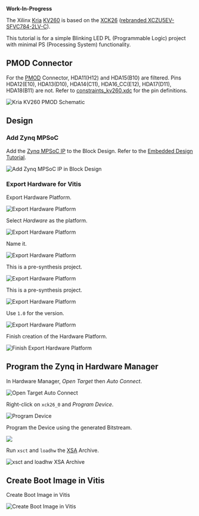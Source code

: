 **Work-In-Progress**

The Xilinx [Kria](https://www.xilinx.com/products/som/kria.html) [KV260](https://www.xilinx.com/products/som/kria/kv260-vision-starter-kit.html) is based on the [XCK26](https://www.xilinx.com/products/silicon-devices/soc/zynq-ultrascale-mpsoc.html#ev) ([rebranded XCZU5EV-SFVC784-2LV-C](https://en.wikipedia.org/w/index.php?title=List_of_Xilinx_FPGAs&oldid=1129244401#Alveo_and_Kria)).

This tutorial is for a simple Blinking LED PL (Programmable Logic) project with minimal PS (Processing System) functionality.



## PMOD Connector

For the [PMOD](https://digilent.com/reference/pmod/start) Connector, HDA11(H12) and HDA15(B10) are filtered. Pins HDA12(E10), HDA13(D10), HDA14(C11), HDA16_CC(E12), HDA17(D11), HDA18(B11) are not. Refer to [constraints_kv260.xdc](constraints_kv260.xdc) for the pin definitions.

![Kria KV260 PMOD Schematic](img/Kria_KV260_PMOD_Schematic.png)



## Design


### Add Zynq MPSoC


Add the [Zynq MPSoC IP](https://www.xilinx.com/content/dam/xilinx/support/documents/ip_documentation/zynq_ultra_ps_e/v3_4/pg201-zynq-ultrascale-plus-processing-system.pdf) to the Block Design. Refer to the [Embedded Design Tutorial](https://xilinx.github.io/Embedded-Design-Tutorials/docs/2021.1/build/html/docs/Introduction/ZynqMPSoC-EDT/3-system-configuration.html).

![Add Zynq MPSoC IP in Block Design](img/Block_Design_Add_IP_Zynq_MPSoC.png)



### Export Hardware for Vitis

Export Hardware Platform.

![Export Hardware Platform](img/Vivado_Export_Platform.png)

Select *Hardware* as the platform.

![Export Hardware Platform](img/Export_Hardware_Platform-Platform_Type.png)

Name it.

![Export Hardware Platform](img/Export_Hardware_Platform-Output_File.png)

This is a pre-synthesis project.

![Export Hardware Platform](img/Export_Hardware_Platform-Platform_State_Exclude_Bitstream.png)

This is a pre-synthesis project.

![Export Hardware Platform](img/Export_Hardware_Platform-Platform_State_Include_Bitstream.png)

Use `1.0` for the version.

![Export Hardware Platform](img/Export_Hardware_Platform-Platform_Properties.png)

Finish creation of the Hardware Platform.

![Finish Export Hardware Platform](img/Export_Hardware_Platform-Finish.png)



## Program the Zynq in Hardware Manager

In Hardware Manager, *Open Target* then *Auto Connect*.

![Open Target Auto Connect](img/Hardware_Manager_Open_Target_Auto_Connect.png)

Right-click on `xck26_0` and *Program Device*.

![Program Device](img/Hardware_Manager_Program_Device.png)

Program the Device using the generated Bitstream.

![](img/Program_Device.png)

Run `xsct` and `loadhw` the [XSA](https://docs.xilinx.com/r/en-US/ug1400-vitis-embedded/Creating-a-Hardware-Design-XSA-File) Archive.

![xsct and loadhw XSA Archive](img/Kria_XSCT_loadhw_XSA.png)



## Create Boot Image in Vitis

Create Boot Image in Vitis

![Create Boot Image in Vitis](img/Vitis_Create_Boot_Image.png)

